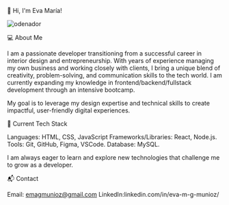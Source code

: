 👋 Hi, I'm Eva María!


![odenador](https://github.com/user-attachments/assets/769971bf-fcc0-4f00-bbd1-65dccf5920d5)

💻 About Me

I am a passionate developer transitioning from a successful career in interior design and entrepreneurship. With years of experience managing my own business and working closely with clients, I bring a unique blend of creativity, problem-solving, and communication skills to the tech world. I am currently expanding my knowledge in frontend/backend/fullstack development through an intensive bootcamp.

My goal is to leverage my design expertise and technical skills to create impactful, user-friendly digital experiences.

🚀 Current Tech Stack


Languages: HTML, CSS, JavaScript
Frameworks/Libraries: React, Node.js.
Tools: Git, GitHub, Figma, VSCode.
Database: MySQL.

I am always eager to learn and explore new technologies that challenge me to grow as a developer.

📬 Contact

Email: emagmunioz@gmail.com
LinkedIn:linkedin.com/in/eva-m-g-munioz/


  


